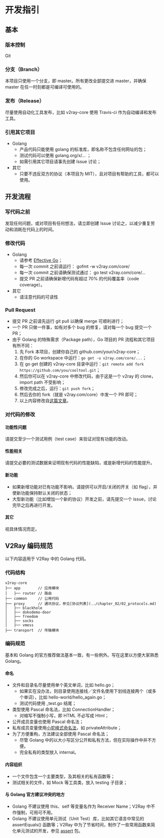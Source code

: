 # 开发指引

## 基本

### 版本控制

Git

### 分支（Branch）

本项目只使用一个分支，即 master。所有更改全部提交进 master，并确保 master 在任一时刻都是可编译可使用的。

### 发布（Release）

尽量使用自动化工具发布，比如 v2ray-core 使用 Travis-ci 作为自动编译和发布工具。

### 引用其它项目

* Golang
  * 产品代码只能使用 golang 的标准库，即名称不包含任何网址的包；
  * 测试代码可以使用 golang.org/x/... ；
  * 如需引用其它项目请事先创建 Issue 讨论；
* 其它
  * 只要不违反双方的协议（本项目为 MIT），且对项目有帮助的工具，都可以使用。

## 开发流程

### 写代码之前

发现任何问题，或对项目有任何想法，请立即创建 Issue 讨论之，以减少重复劳动和消耗在代码上的时间。

### 修改代码

* Golang
  * 请参考 [Effective Go](https://golang.org/doc/effective_go.html)；
  * 每一次 commit 之前请运行： gofmt -w v2ray.com/core/
  * 每一次 commit 之前请确保测试通过： go test v2ray.com/core/...
  * 提交 PR 之前请确保新增代码有超过 70% 的代码覆盖率（code coverage）。
* 其它
  * 请注意代码的可读性

### Pull Request

* 提交 PR 之前请先运行 git pull 以确保 merge 可顺利进行；
* 一个 PR 只做一件事，如有对多个 bug 的修复，请对每一个 bug 提交一个 PR；
* 由于 Golang 的特殊需求（Package path），Go 项目的 PR 流程和其它项目有所不同：
  1. 先 Fork 本项目，创建你自己的 github.com/your/v2ray-core；
  1. 在你的 Go workspace 中运行：`go get -u v2ray.com/core/...`；
  1. 在 go get 创建的 v2ray-core 目录中运行：`git remote add fork https://github.com/you/cooltool.git`；
  1. 然后你可以在 v2ray-core 中修改代码，由于这是一个 v2ray 的 clone，import path 不受影响；
  1. 修改完成之后，运行：`git push fork`；
  1. 然后去你的 fork（就是 v2ray.com/core）中发一个 PR 即可；
  1. 以上内容修改自[这篇文章](http://blog.campoy.cat/2014/03/github-and-go-forking-pull-requests-and.html)。

### 对代码的修改

#### 功能性问题

请提交至少一个测试用例（test case）来验证对现有功能的改动。

#### 性能相关

请提交必要的测试数据来证明现有代码的性能缺陷，或是新增代码的性能提升。

#### 新功能

* 如果新增功能对已有功能不影响，请提供可以开启/关闭的开关（如 flag），并使新功能保持默认关闭的状态；
* 大型新功能（比如增加一个新的协议）开发之前，请先提交一个 issue，讨论完毕之后再进行开发。

#### 其它

视具体情况而定。

## V2Ray 编码规范

以下内容适用于 V2Ray 中的 Golang 代码。

### 代码结构

```text
v2ray-core
├── app        // 应用模块
│   ├── router // 路由
├── common     // 公用代码
├── proxy      // 通讯协议，参见[协议列表](../chapter_02/02_protocols.md)
│   ├── blackhole
│   ├── dokodemo-door
│   ├── freedom
│   ├── socks
│   ├── vmess
├── transport  // 传输模块
```

### 编码规范

基本和 Golang 的官方推荐做法基本一致，有一些例外。写在这里以方便大家熟悉 Golang。

#### 命名

* 文件和目录名尽量使用单个英文单词，比如 hello.go；
  * 如果实在没办法，则目录使用连接线／文件名使用下划线连接两个（或多个单词），比如 hello-world/hello_again.go；
  * 测试代码使用 _test.go 结尾；
* 类型使用 Pascal 命名法，比如 ConnectionHandler；
  * 对缩写不强制小写，即 HTML 不必写成 Html；
* 公开成员变量也使用 Pascal 命名法；
* 私有成员变量使用[小驼峰式命名法](https://zh.wikipedia.org/wiki/%E9%A7%9D%E5%B3%B0%E5%BC%8F%E5%A4%A7%E5%B0%8F%E5%AF%AB)，如 privateAttribute；
* 为了方便重构，方法建议全部使用 Pascal 命名法；
  * 尽管 Golang 中的以大小写区分公开和私有方法，但在实际操作中并不方便。
  * 完全私有的类型放入 internal。

#### 内容组织

* 一个文件包含一个主要类型，及其相关的私有函数等；
* 测试相关的文件，如 Mock 等工具类，放入 testing 子目录；

#### 与 Golang 官方建议冲突的地方

* Golang 不建议使用 this、self 等变量名作为 Receiver Name；V2Ray 中不作强制，可用可不用。
* Golang 不建议使用单元测试（Unit Test）库，比如其它语言中常见的 assertEquals() 函数等；V2Ray 中为了节省时间，制作了一些常用函数来简化单元测试的开发，参见 [assert](https://godoc.org/v2ray.com/core/testing/assert) 包。
